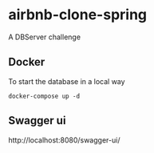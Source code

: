 # airbnb-clone-spring

A DBServer challenge

## Docker

To start the database in a local way
```
docker-compose up -d
```
## Swagger ui

http://localhost:8080/swagger-ui/
